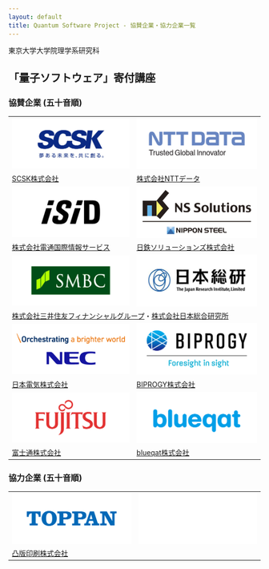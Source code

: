 ```yaml
---
layout: default
title: Quantum Software Project - 協賛企業・協力企業一覧
---
```


東京大学大学院理学系研究科
##  「量子ソフトウェア」寄付講座

### 協賛企業 (五十音順)

<table class="noborder">
<tr class="noborder">
  <td class="noborder"><a href="https://www.scsk.jp/"><div class="logo"><img alt="SCSK株式会社" src="assets/images/scsk.jpg" width="300"/></div></a></td>
  <td class="noborder"><a href="https://www.nttdata.com/jp/ja/"><div class="logo"><img alt="株式会社NTTデータ" src="assets/images/nttdata.jpg" width="300"/></div></a></td>
</tr>
<tr class="noborder">
  <td class="noborder"><a href="https://www.scsk.jp/">SCSK株式会社</a></td>
  <td class="noborder"><a href="https://www.nttdata.com/jp/ja/">株式会社NTTデータ</a></td>
</tr>
<tr class="noborder">
  <td class="noborder"><a href="https://www.isid.co.jp/"><div class="logo"><img alt="株式会社電通国際情報サービス" src="assets/images/isid.jpg" width="300"/></div></a></td>
  <td class="noborder"><a href="https://www.nssol.nipponsteel.com/"><div class="logo"><img alt="日鉄ソリューションズ株式会社" src="assets/images/nssol.jpg" width="300"/></div></a></td>
</tr>
<tr class="noborder">
  <td class="noborder"><a href="https://www.isid.co.jp/">株式会社電通国際情報サービス</a></td>
  <td class="noborder"><a href="https://www.nssol.nipponsteel.com/">日鉄ソリューションズ株式会社</a></td>
</tr>
<tr class="noborder">
  <td class="noborder"><a href="https://www.smfg.co.jp/"><div class="logo"><img alt="株式会社三井住友フィナンシャルグループ" src="assets/images/smbc.jpg" width="300"/></div></a></td>
  <td class="noborder"><a href="https://www.jri.co.jp/"><div class="logo"><img alt="株式会社日本総合研究所" src="assets/images/jri.jpg" width="300"/></div></a></td>
</tr>
<tr class="noborder">
  <td class="noborder" colspan="2"><a href="https://www.smfg.co.jp/">株式会社三井住友フィナンシャルグループ</a>・<a href="https://www.jri.co.jp/">株式会社日本総合研究所</a></td>
</tr>
<tr class="noborder">
  <td class="noborder"><a href="https://jpn.nec.com/"><div class="logo"><img alt="日本電気株式会社" src="assets/images/nec.png" width="300"/></div></a></td>
  <td class="noborder"><a href="https://www.biprogy.com/"><div class="logo"><img alt="BIPROGY株式会社" src="assets/images/biprogy.png" width="300"/></div></a></td>
</tr>
<tr class="noborder">
  <td class="noborder"><a href="https://jpn.nec.com/">日本電気株式会社</a></td>
  <td class="noborder"><a href="https://www.biprogy.com/">BIPROGY株式会社</a></td>
</tr>
<tr class="noborder">
  <td class="noborder"><a href="https://www.fujitsu.com/jp/about/resources/terms/howtolink"><div class="logo"><img alt="富士通株式会社" src="assets/images/fujitsu.jpg" width="300"/></div></a></td>
  <td class="noborder"><a href="https://blueqat.com/"><div class="logo"><img alt="blueqat株式会社" src="assets/images/bluecat.png" width="300"/></div></a></td>
</tr>
<tr class="noborder">
  <td class="noborder"><a href="https://www.fujitsu.com/jp/about/resources/terms/howtolink">富士通株式会社</a></td>
  <td class="noborder"><a href="https://blueqat.com/">blueqat株式会社</a></td>
</tr>
</table>

### 協力企業 (五十音順)

<table class="noborder">
<tr class="noborder">
  <td class="noborder"><a href="https://www.toppan.co.jp/"><div class="logo"><img alt="凸版印刷株式会社" src="assets/images/toppan.png" width="300"/></div></a></td>
  <td class="noborder"><div class="logo"><img src="assets/images/null.png" width="300"/></div></td>
</tr>
<tr class="noborder">
  <td class="noborder"><a href="https://www.toppan.co.jp/">凸版印刷株式会社 </a></td>
  <td class="noborder"></td>
</tr>
</table>
